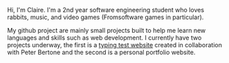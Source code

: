 Hi, I'm Claire. 
I'm a 2nd year software engineering student who loves rabbits, music, and video games (Fromsoftware games in particular).

My github project are mainly small projects built to help me learn new languages and skills such as web development. 
I currently have two projects underway, the first is a [typing test website](https://github.com/pbertone20/Typing-Test-Website) created in collaboration with Peter Bertone and the second is a personal portfolio website.
